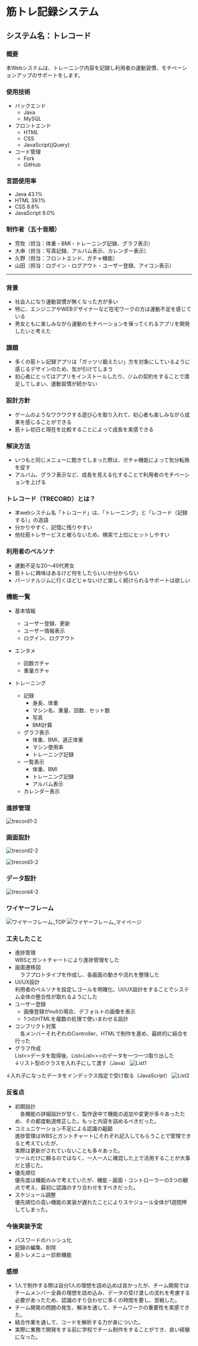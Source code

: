 # 筋トレ記録システム     
## システム名：トレコード     

### 概要    
本Webシステムは、トレーニング内容を記録し利用者の運動習慣、モチベーションアップのサポートをします。

### 使用技術    
- バックエンド     
    - Java    
    - MySQL     
- フロントエンド
    - HTML
    - CSS     
    - JavaScript(jQuery)    
- コード管理    
    - Fork        
    - GitHub
 
### 言語使用率
- Java 43.1%
- HTML 39.1%
- CSS 8.8%
- JavaScript 9.0%

### 制作者（五十音順）
- 荒牧（担当：体重・BMI・トレーニング記録、グラフ表示）
- 大串（担当：写真記録、アルバム表示、カレンダー表示）
- 久野（担当：フロントエンド、ガチャ機能）
- 山田（担当：ログイン・ログアウト・ユーザー登録、アイコン表示）


 ***

 
### 背景    
- 社会人になり運動習慣が無くなった方が多い         
- 特に、エンジニアやWEBデザイナーなど在宅ワークの方は運動不足を感じている        
- 男女ともに楽しみながら運動のモチベーションを保ってくれるアプリを開発したいと考えた       

### 課題      
- 多くの筋トレ記録アプリは「ガッツリ鍛えたい」方を対象にしているように感じるデザインのため、気が引けてしまう
- 初心者にとってはアプリをインストールしたり、ジムの契約をすることで満足してしまい、運動習慣が続かない

### 設計方針       
- ゲームのようなワクワクする遊び心を取り入れて、初心者も楽しみながら成果を感じることができる       
- 筋トレ初日と現在を比較することによって成長を実感できる

### 解決方法    
- いつもと同じメニューに飽きてしまった際は、ガチャ機能によって気分転換を促す
- アルバム、グラフ表示など、成長を見える化することで利用者のモチベーションを上げる

### トレコード（TRECORD）とは？
- 本webシステム名「トレコード」は、「トレーニング」と「レコード（記録する）」の造語              
- 分かりやすく、記憶に残りやすい       
- 他社筋トレサービスと被らないため、検索で上位にヒットしやすい        

### 利用者のペルソナ    
- 運動不足な20～40代男女    
- 筋トレに興味はあるけど何をしたらいいか分からない    
- パーソナルジムに行くほどじゃないけど楽しく続けられるサポートは欲しい

### 機能一覧    
- 基本情報
    - ユーザー登録、更新    
    - ユーザー情報表示       
    - ログイン、ログアウト

- エンタメ
    - 回数ガチャ
    - 重量ガチャ

- トレーニング
    - 記録
        - 身長、体重
        - マシン名、重量、回数、セット数
        - 写真
        - BMI計算
    - グラフ表示
        - 体重、BMI、適正体重
        - マシン使用率
        - トレーニング記録
    - 一覧表示
        - 体重、BMI
        - トレーニング記録
        - アルバム表示
    - カレンダー表示


### 進捗管理
![trecord1-2](https://github.com/Erina-Aramaki/TRECORD/assets/75921588/e306f608-bb9a-48b7-bda8-f2bcf8155ad8)

### 画面設計
![trecord2-2](https://github.com/Erina-Aramaki/TRECORD/assets/75921588/6c02ff70-c45b-4fdc-9245-e21b808dae09)

![trecord3-2](https://github.com/Erina-Aramaki/TRECORD/assets/75921588/bc593255-7912-498d-ab08-e1e37ae0c8b7)

### データ設計
![trecord4-2](https://github.com/Erina-Aramaki/TRECORD/assets/75921588/e8177271-8561-429e-a2a4-0e33d4f96de5)

### ワイヤーフレーム
![ワイヤーフレーム_TOP](https://github.com/Erina-Aramaki/TRECORD/assets/75921588/7cf1cf7b-7384-4ace-a7c1-1ecf749fd05e)
![ワイヤーフレーム_マイページ](https://github.com/Erina-Aramaki/TRECORD/assets/75921588/e707b899-5c4d-4cf1-86d8-e68bf570825d)

### 工夫したこと     
- 進捗管理       
  WBSとガントチャートにより進捗管理をした
- 画面遷移図        
　ラフプロトタイプを作成し、各画面の動きや流れを整理した
- UI/UX設計        
  利用者のペルソナを設定しゴールを明確化、UI/UX設計をすることでシステム全体の整合性が取れるようにした
- ユーザー登録       
    - 画像登録がnullの場合、デフォルトの画像を表示        
    - 1つのHTMLを複数の処理で使いまわせる設計       
- コンフリクト対策      
　各メンバーそれぞれのController、HTMLで制作を進め、最終的に結合を行った
- グラフ作成       
  List<>データを取得後、List<List<>>のデータを一つ一つ取り出した            
↓リスト型のクラスを入れ子にして渡す（Java）
![List1](https://github.com/Erina-Aramaki/WhatDoYouEatToday/assets/75921588/a83ad93d-1468-4f0b-a68f-e75bf9bba685)

↓入れ子になったデータをインデックス指定で受け取る（JavaScript）
![List2](https://github.com/Erina-Aramaki/WhatDoYouEatToday/assets/75921588/8ab80bd6-8c59-484a-9ce6-18a310a7e45e)


### 反省点      
- 初期設計         
　各機能の詳細設計が甘く、製作途中で機能の追加や変更が多々あったため、その都度軌道修正した。もっと内容を詰めるべきだった。
-  コミュニケーション不足による認識の齟齬              
  進捗管理はWBSとガントチャートにそれぞれ記入してもらうことで管理できると考えていたが、                    
実際は更新がされていないことも多々あった。             
 ツールだけに頼るのではなく、一人一人に確認した上で活用することが大事だと感じた。
- 優先順位               
  優先度は機能のみで考えていたが、機能・画面・コントローラーの3つの観点で考え、最初に認識のすり合わせをすべきだった。
- スケジュール調整            
  優先順位の高い機能の実装が遅れたことによりスケジュール全体が1週間押してしまった。     


### 今後実装予定    
- パスワードのハッシュ化
- 記録の編集、削除
- 筋トレメニュー診断機能


### 感想    
- 1人で制作する際は自分1人の理想を詰め込めば良かったが、チーム開発ではチームメンバー全員の理想を詰め込み、データの受け渡しの流れを考慮する必要があったため、認識のすり合わせに多くの時間を要し、苦戦した。
- チーム開発の問題の発生、解決を通して、チームワークの重要性を実感できた。
- 結合作業を通して、コードを解析する力が身についた。
- 実際に業務で開発をする前に学校でチーム制作をすることができ、良い経験になった。
